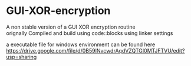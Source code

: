 GUI-XOR-encryption
==================

A non stable version of a GUI XOR encryption routine  
orignally Compiled and build using code::blocks 
using linker settings 

<Linker>
			<Add library="gdi32" />
			<Add library="user32" />
			<Add library="kernel32" />
			<Add library="comctl32" />
			<Add library="libcomdlg32.a" />
</Linker>

a executable file for windows environment can be found here
https://drive.google.com/file/d/0B59INvcwdrAqdVZQTGI0MTJFTVU/edit?usp=sharing
